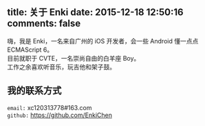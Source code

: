 title: 关于 Enki
date: 2015-12-18 12:50:16
comments: false
---

嗨，我是 Enki，一名来自广州的 iOS 开发者，会一些 Android 懂一点点 ECMAScript 6。  
目前就职于 CVTE，一名崇尚自由的白羊座 Boy。  
工作之余喜欢听音乐，玩吉他和架子鼓。


## 我的联系方式
`email:` xc120313778#163.com  
`github:` https://github.com/EnkiChen
